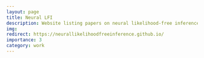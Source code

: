 ```yaml
---
layout: page
title: Neural LFI
description: Website listing papers on neural likelihood-free inference
img: 
redirect: https://neurallikelihoodfreeinference.github.io/
importance: 3
category: work
---
```

